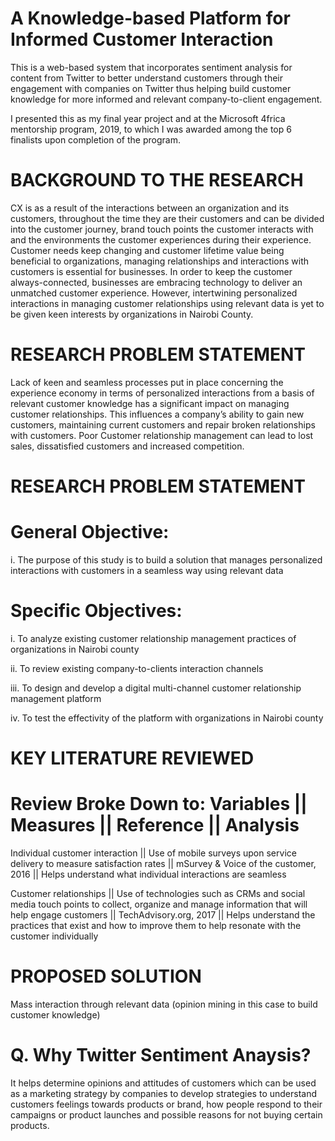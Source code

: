 # A Knowledge-based Platform for Informed Customer Interaction

This is a web-based system that incorporates sentiment analysis for content from Twitter to better understand customers through their engagement with companies on Twitter thus helping build customer knowledge for more informed and relevant company-to-client engagement.

I presented this as my final year project and at the Microsoft 4frica mentorship program, 2019, to which I was awarded among the top 6 finalists upon completion of the program.


# BACKGROUND TO THE RESEARCH

CX is as a result of the interactions between an organization and its customers, throughout the time they are their customers and can be divided into the customer journey, brand touch points the customer interacts with and the environments the customer experiences during their experience. Customer needs keep changing and customer lifetime value being beneficial to organizations, managing relationships and interactions with customers is essential for businesses.
In order to keep the customer always-connected, businesses are embracing technology to deliver an unmatched customer experience. However, intertwining personalized interactions in managing customer relationships using relevant data is yet to be given keen interests by organizations in Nairobi County.


# RESEARCH PROBLEM STATEMENT

Lack of keen and seamless processes put in place concerning the experience economy in terms of personalized interactions from a basis of relevant customer knowledge has a significant impact on managing customer relationships.
This influences a company’s ability to gain new customers, maintaining current customers and repair broken relationships with customers. Poor Customer relationship management can lead to lost sales, dissatisfied customers and increased competition.


# RESEARCH PROBLEM STATEMENT

# General Objective:
i. The purpose of this study is to build a solution that manages personalized interactions with customers in a seamless way using relevant data
# Specific Objectives:
i. To analyze existing customer relationship management practices of organizations in Nairobi county

ii. To review existing company-to-clients interaction channels

iii. To design and develop a digital multi-channel customer relationship management platform

iv.   To test the effectivity of the platform with organizations in Nairobi county

# KEY LITERATURE REVIEWED

# Review Broke Down to: Variables  ||    Measures    ||     Reference    ||     Analysis
  Individual customer interaction   ||   Use of mobile surveys upon service delivery to measure satisfaction rates  ||   mSurvey & Voice of the customer, 2016   ||       Helps understand what individual interactions are seamless


  Customer relationships   ||  Use of technologies such as CRMs and social media touch points to collect, organize and manage information that will help engage
  customers   ||    TechAdvisory.org, 2017    ||    Helps understand the practices that exist and how to improve them to help resonate with the customer individually

                                                                                                              
# PROPOSED SOLUTION

Mass interaction through relevant data (opinion mining in this case to build customer knowledge)
# Q. Why Twitter Sentiment Anaysis?
It helps determine opinions and attitudes of customers which can be used as a marketing strategy by companies to develop strategies to understand customers feelings towards products or brand, how people respond to their campaigns or product launches and possible reasons for not buying certain products.  
